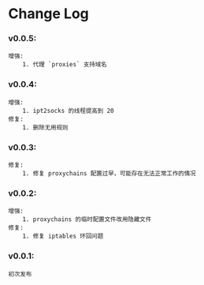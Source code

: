 # Change Log

### v0.0.5:
    增强:
        1. 代理 `proxies` 支持域名

### v0.0.4:
    增强:
        1. ipt2socks 的线程提高到 20
    修复:
        1. 删除无用规则

### v0.0.3:
    修复:
        1. 修复 proxychains 配置过早，可能存在无法正常工作的情况

### v0.0.2:
    增强:
        1. proxychains 的临时配置文件改用隐藏文件
    修复:
        1. 修复 iptables 环回问题

### v0.0.1:
    初次发布
